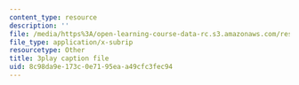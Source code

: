```yaml
---
content_type: resource
description: ''
file: /media/https%3A/open-learning-course-data-rc.s3.amazonaws.com/res-8-005-vibrations-and-waves-problem-solving-fall-2012/8c98da9e173c0e7195eaa49cfc3fec94_4hTOGc93ZTc.srt
file_type: application/x-subrip
resourcetype: Other
title: 3play caption file
uid: 8c98da9e-173c-0e71-95ea-a49cfc3fec94
---
```

